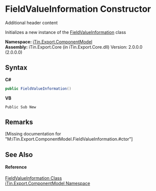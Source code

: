 # FieldValueInformation Constructor 
Additional header content 

Initializes a new instance of the <a href="T_iTin_Export_ComponentModel_FieldValueInformation">FieldValueInformation</a> class

**Namespace:**&nbsp;<a href="N_iTin_Export_ComponentModel">iTin.Export.ComponentModel</a><br />**Assembly:**&nbsp;iTin.Export.Core (in iTin.Export.Core.dll) Version: 2.0.0.0 (2.0.0.0)

## Syntax

**C#**<br />
``` C#
public FieldValueInformation()
```

**VB**<br />
``` VB
Public Sub New
```


## Remarks
\[Missing <remarks> documentation for "M:iTin.Export.ComponentModel.FieldValueInformation.#ctor"\]

## See Also


#### Reference
<a href="T_iTin_Export_ComponentModel_FieldValueInformation">FieldValueInformation Class</a><br /><a href="N_iTin_Export_ComponentModel">iTin.Export.ComponentModel Namespace</a><br />